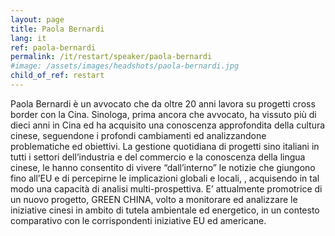 ```yaml
---
layout: page
title: Paola Bernardi
lang: it
ref: paola-bernardi
permalink: /it/restart/speaker/paola-bernardi
#image: /assets/images/headshots/paola-bernardi.jpg
child_of_ref: restart
---
```


Paola Bernardi è un avvocato che da oltre 20 anni lavora su progetti cross border con la Cina. Sinologa, prima ancora che avvocato, ha vissuto più di dieci anni in Cina ed ha acquisito una conoscenza approfondita della cultura cinese, seguendone i profondi cambiamenti ed analizzandone problematiche ed obiettivi. La gestione quotidiana di progetti sino italiani in tutti i settori dell’industria e del commercio e la conoscenza della lingua cinese, le hanno consentito di vivere “dall’interno” le notizie che giungono fino all’EU e di percepirne le implicazioni globali e locali, , acquisendo in tal modo una capacità di analisi multi-prospettiva. E’ attualmente promotrice di un nuovo progetto, GREEN CHINA, volto a monitorare ed analizzare le iniziative cinesi in ambito di tutela ambientale ed energetico, in un contesto comparativo con le corrispondenti iniziative EU ed americane.
